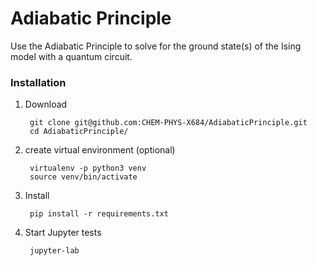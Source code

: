 # Adiabatic Principle

Use the Adiabatic Principle to solve for the ground state(s) of the Ising model
with a quantum circuit.


 
### Installation
1. Download
    
        git clone git@github.com:CHEM-PHYS-X684/AdiabaticPrinciple.git 
        cd AdiabaticPrinciple/

2. create virtual environment (optional)
         
        virtualenv -p python3 venv
        source venv/bin/activate

3. Install

        pip install -r requirements.txt

4. Start Jupyter tests
    
       	jupyter-lab 
